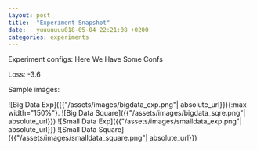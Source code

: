 ```yaml
---
layout: post
title:  "Experiment Snapshot"
date:   yuuuuuuu018-05-04 22:21:08 +0200
categories: experiments
---
```

Experiment configs: 
Here
We
Have
Some
Confs

Loss: -3.6

Sample images:

![Big Data Exp]({{"/assets/images/bigdata_exp.png"| absolute_url}}){:max-width="150%"}.
![Big Data Square]({{"/assets/images/bigdata_sqre.png"| absolute_url}})
![Small Data Exp]({{"/assets/images/smalldata_exp.png"| absolute_url}})
![Small Data Square]({{"/assets/images/smalldata_square.png"| absolute_url}})